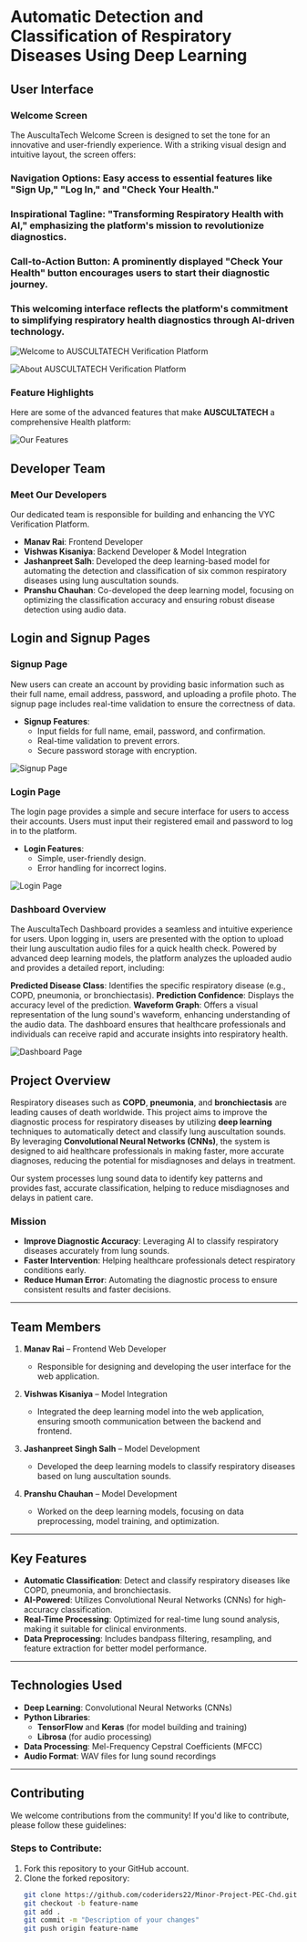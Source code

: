 # Automatic Detection and Classification of Respiratory Diseases Using Deep Learning

## User Interface

### Welcome Screen
The AuscultaTech Welcome Screen is designed to set the tone for an innovative and user-friendly experience. With a striking visual design and intuitive layout, the screen offers:

### **Navigation Options**: Easy access to essential features like "Sign Up," "Log In," and "Check Your Health."
### **Inspirational Tagline**: "Transforming Respiratory Health with AI," emphasizing the platform's mission to revolutionize diagnostics.
### **Call-to-Action Button**: A prominently displayed "Check Your Health" button encourages users to start their diagnostic journey.
### This welcoming interface reflects the platform's commitment to simplifying respiratory health diagnostics through AI-driven technology.

![Welcome to AUSCULTATECH Verification Platform](https://github.com/coderiders22/Minor-Project-PEC-Chd/blob/45570ddd25fe49bf8bbcfc005710e5ae28f9d37a/assets/Platform%20Screenshot%20/AuscultaTech%20Platform.png)

![About AUSCULTATECH Verification Platform](https://github.com/coderiders22/Minor-Project-PEC-Chd/blob/4380c0da18e2339133efab086b990167d9b1b0dd/assets/Platform%20Screenshot%20/about.png)

### Feature Highlights
Here are some of the advanced features that make **AUSCULTATECH** a comprehensive Health platform:

![Our Features](https://github.com/coderiders22/Minor-Project-PEC-Chd/blob/4380c0da18e2339133efab086b990167d9b1b0dd/assets/Platform%20Screenshot%20/features.png)

## Developer Team

### Meet Our Developers
Our dedicated team is responsible for building and enhancing the VYC Verification Platform.

- **Manav Rai**: Frontend Developer
- **Vishwas Kisaniya**: Backend Developer & Model Integration
- **Jashanpreet Salh**: Developed the deep learning-based model for automating the detection and classification of six common respiratory diseases using lung auscultation sounds.
- **Pranshu Chauhan**: Co-developed the deep learning model, focusing on optimizing the classification accuracy and ensuring robust disease detection using audio data.

## Login and Signup Pages

### **Signup Page**
New users can create an account by providing basic information such as their full name, email address, password, and uploading a profile photo. The signup page includes real-time validation to ensure the correctness of data.

- **Signup Features**:
  - Input fields for full name, email, password, and confirmation.
  - Real-time validation to prevent errors.
  - Secure password storage with encryption.

![Signup Page](https://github.com/coderiders22/Minor-Project-PEC-Chd/blob/4380c0da18e2339133efab086b990167d9b1b0dd/assets/Platform%20Screenshot%20/signup.jpeg)

### **Login Page**
The login page provides a simple and secure interface for users to access their accounts. Users must input their registered email and password to log in to the platform.

- **Login Features**:
  - Simple, user-friendly design.
  - Error handling for incorrect logins.

![Login Page](https://github.com/coderiders22/Minor-Project-PEC-Chd/blob/4380c0da18e2339133efab086b990167d9b1b0dd/assets/Platform%20Screenshot%20/login.jpeg)


### **Dashboard Overview**
The AuscultaTech Dashboard provides a seamless and intuitive experience for users. Upon logging in, users are presented with the option to upload their lung auscultation audio files for a quick health check. Powered by advanced deep learning models, the platform analyzes the uploaded audio and provides a detailed report, including:

 **Predicted Disease Class**: Identifies the specific respiratory disease (e.g., COPD, pneumonia, or bronchiectasis).
 **Prediction Confidence**: Displays the accuracy level of the prediction.
 **Waveform Graph**: Offers a visual representation of the lung sound's waveform, enhancing understanding of the audio data.
The dashboard ensures that healthcare professionals and individuals can receive rapid and accurate insights into respiratory health.

![Dashboard Page](https://github.com/coderiders22/Minor-Project-PEC-Chd/blob/4380c0da18e2339133efab086b990167d9b1b0dd/assets/Platform%20Screenshot%20/dashboard.jpeg)

## **Project Overview**

Respiratory diseases such as **COPD**, **pneumonia**, and **bronchiectasis** are leading causes of death worldwide. This project aims to improve the diagnostic process for respiratory diseases by utilizing **deep learning** techniques to automatically detect and classify lung auscultation sounds. By leveraging **Convolutional Neural Networks (CNNs)**, the system is designed to aid healthcare professionals in making faster, more accurate diagnoses, reducing the potential for misdiagnoses and delays in treatment.

Our system processes lung sound data to identify key patterns and provides fast, accurate classification, helping to reduce misdiagnoses and delays in patient care.

### **Mission**
- **Improve Diagnostic Accuracy**: Leveraging AI to classify respiratory diseases accurately from lung sounds.
- **Faster Intervention**: Helping healthcare professionals detect respiratory conditions early.
- **Reduce Human Error**: Automating the diagnostic process to ensure consistent results and faster decisions.

---

## **Team Members**

1. **Manav Rai** – Frontend Web Developer  
   - Responsible for designing and developing the user interface for the web application.

2. **Vishwas Kisaniya** – Model Integration  
   - Integrated the deep learning model into the web application, ensuring smooth communication between the backend and frontend.

3. **Jashanpreet Singh Salh** – Model Development  
   - Developed the deep learning models to classify respiratory diseases based on lung auscultation sounds.

4. **Pranshu Chauhan** – Model Development  
   - Worked on the deep learning models, focusing on data preprocessing, model training, and optimization.

---

## **Key Features**
- **Automatic Classification**: Detect and classify respiratory diseases like COPD, pneumonia, and bronchiectasis.
- **AI-Powered**: Utilizes Convolutional Neural Networks (CNNs) for high-accuracy classification.
- **Real-Time Processing**: Optimized for real-time lung sound analysis, making it suitable for clinical environments.
- **Data Preprocessing**: Includes bandpass filtering, resampling, and feature extraction for better model performance.

---

## **Technologies Used**
- **Deep Learning**: Convolutional Neural Networks (CNNs)
- **Python Libraries**: 
  - **TensorFlow** and **Keras** (for model building and training)
  - **Librosa** (for audio processing)
- **Data Processing**: Mel-Frequency Cepstral Coefficients (MFCC)
- **Audio Format**: WAV files for lung sound recordings

---

## **Contributing**

We welcome contributions from the community! If you'd like to contribute, please follow these guidelines:

### **Steps to Contribute:**
1. Fork this repository to your GitHub account.
2. Clone the forked repository:
   ```bash
   git clone https://github.com/coderiders22/Minor-Project-PEC-Chd.git
   git checkout -b feature-name
   git add .
   git commit -m "Description of your changes"
   git push origin feature-name


